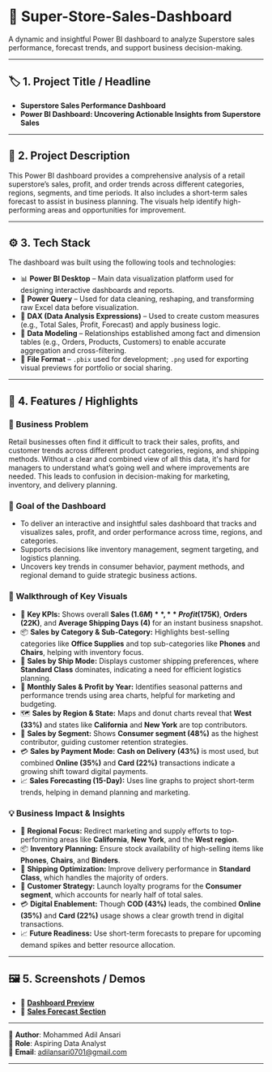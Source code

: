 # 🛒 Super-Store-Sales-Dashboard

A dynamic and insightful Power BI dashboard to analyze Superstore sales performance, forecast trends, and support business decision-making.

---

## 🏷️ 1. Project Title / Headline

- **Superstore Sales Performance Dashboard**
- **Power BI Dashboard: Uncovering Actionable Insights from Superstore Sales**

---

## 📝 2. Project Description

This Power BI dashboard provides a comprehensive analysis of a retail superstore’s sales, profit, and order trends across different categories, regions, segments, and time periods. It also includes a short-term sales forecast to assist in business planning. The visuals help identify high-performing areas and opportunities for improvement.

---

## ⚙️ 3. Tech Stack

The dashboard was built using the following tools and technologies:

- 📊 **Power BI Desktop** – Main data visualization platform used for designing interactive dashboards and reports.  
- 📂 **Power Query** – Used for data cleaning, reshaping, and transforming raw Excel data before visualization.  
- 🧠 **DAX (Data Analysis Expressions)** – Used to create custom measures (e.g., Total Sales, Profit, Forecast) and apply business logic.  
- 📝 **Data Modeling** – Relationships established among fact and dimension tables (e.g., Orders, Products, Customers) to enable accurate aggregation and cross-filtering.  
- 📁 **File Format** – `.pbix` used for development; `.png` used for exporting visual previews for portfolio or social sharing.

---

## 🌟 4. Features / Highlights

### 🧩 Business Problem

Retail businesses often find it difficult to track their sales, profits, and customer trends across different product categories, regions, and shipping methods. Without a clear and combined view of all this data, it's hard for managers to understand what’s going well and where improvements are needed. This leads to confusion in decision-making for marketing, inventory, and delivery planning.

### 🎯 Goal of the Dashboard

- To deliver an interactive and insightful sales dashboard that tracks and visualizes sales, profit, and order performance across time, regions, and categories.
- Supports decisions like inventory management, segment targeting, and logistics planning.
- Uncovers key trends in consumer behavior, payment methods, and regional demand to guide strategic business actions.

### 🧭 Walkthrough of Key Visuals

- 📌 **Key KPIs:** Shows overall **Sales ($1.6M)**, **Profit ($175K)**, **Orders (22K)**, and **Average Shipping Days (4)** for an instant business snapshot.  
- 📦 **Sales by Category & Sub-Category:** Highlights best-selling categories like **Office Supplies** and top sub-categories like **Phones** and **Chairs**, helping with inventory focus.  
- 🛫 **Sales by Ship Mode:** Displays customer shipping preferences, where **Standard Class** dominates, indicating a need for efficient logistics planning.  
- 📅 **Monthly Sales & Profit by Year:** Identifies seasonal patterns and performance trends using area charts, helpful for marketing and budgeting.  
- 🗺️ **Sales by Region & State:** Maps and donut charts reveal that **West (33%)** and states like **California** and **New York** are top contributors.  
- 👥 **Sales by Segment:** Shows **Consumer segment (48%)** as the highest contributor, guiding customer retention strategies.  
- 💳 **Sales by Payment Mode:** **Cash on Delivery (43%)** is most used, but combined **Online (35%)** and **Card (22%)** transactions indicate a growing shift toward digital payments.  
- 📈 **Sales Forecasting (15-Day):** Uses line graphs to project short-term trends, helping in demand planning and marketing.

### 💡 Business Impact & Insights

- 📍 **Regional Focus:** Redirect marketing and supply efforts to top-performing areas like **California**, **New York**, and the **West region**.  
- 📦 **Inventory Planning:** Ensure stock availability of high-selling items like **Phones**, **Chairs**, and **Binders**.  
- 🚛 **Shipping Optimization:** Improve delivery performance in **Standard Class**, which handles the majority of orders.  
- 👤 **Customer Strategy:** Launch loyalty programs for the **Consumer segment**, which accounts for nearly half of total sales.  
- 💳 **Digital Enablement:** Though **COD (43%)** leads, the combined **Online (35%)** and **Card (22%)** usage shows a clear growth trend in digital transactions.  
- 📈 **Future Readiness:** Use short-term forecasts to prepare for upcoming demand spikes and better resource allocation.

---

## 🖼️ 5. Screenshots / Demos

- 📌 [**Dashboard Preview**](https://github.com/adill07/Super-Store-Sales-Dashboard/blob/main/Dashboard_image.jpg)  
- 📌 [**Sales Forecast Section**](https://github.com/adill07/Super-Store-Sales-Dashboard/blob/main/Sales_Forecast_image.jpg)

---

🔗 **Author**: Mohammed Adil Ansari  
💼 **Role**: Aspiring Data Analyst  
📧 **Email**: adilansari0701@gmail.com

---

